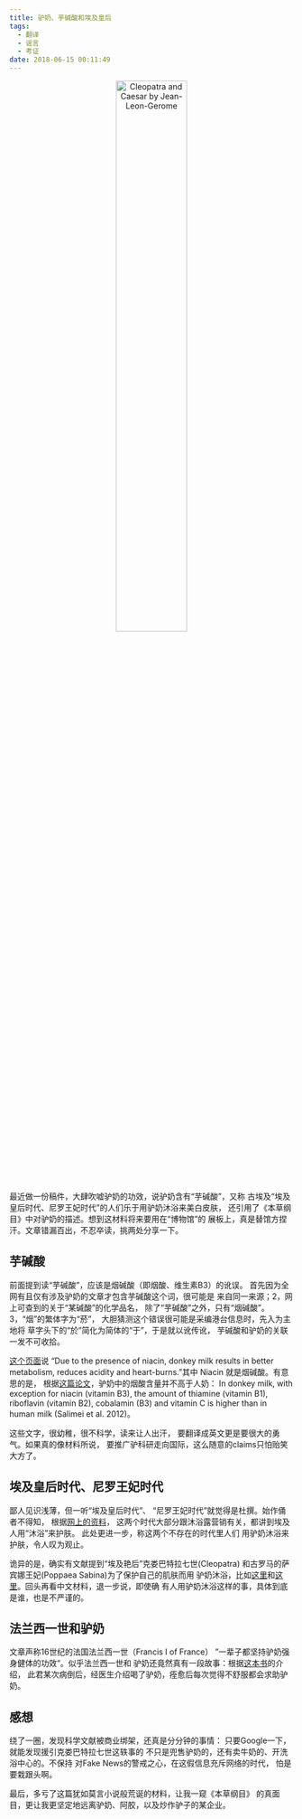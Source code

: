 ```yaml
---
title: 驴奶、芋碱酸和埃及皇后
tags: 
  - 翻译
  - 谣言
  - 考证
date: 2018-06-15 00:11:49
---
```




<center>
<img class="feature" src="https://upload.wikimedia.org/wikipedia/commons/c/c3/Cleopatra_and_Caesar_by_Jean-Leon-Gerome.jpg"  alt="Cleopatra and Caesar by Jean-Leon-Gerome" width="50%">
</center>

最近做一份稿件，大肆吹嘘驴奶的功效，说驴奶含有“芋碱酸”，又称
古埃及“埃及皇后时代、尼罗王妃时代”的人们乐于用驴奶沐浴来美白皮肤，
还引用了《本草纲目》中对驴奶的描述。想到这材料将来要用在“博物馆”的
展板上，真是替馆方捏汗。文章错漏百出，不忍卒读，挑两处分享一下。

## 芋碱酸

前面提到读“芋碱酸”，应该是烟碱酸（即烟酸、维生素B3）的讹误。
首先因为全网有且仅有涉及驴奶的文章才包含芋碱酸这个词，很可能是
来自同一来源；2，网上可查到的关于“某碱酸”的化学品名，
除了“芋碱酸”之外，只有“烟碱酸”。3，“烟”的繁体字为“菸”，
大胆猜测这个错误很可能是采编港台信息时，先入为主地将
草字头下的“於”简化为简体的“于”，于是就以讹传讹，
芋碱酸和驴奶的关联一发不可收拾。

[这个页面][1]说 “Due to the presence of niacin, donkey
milk results in better metabolism, reduces acidity
and heart-burns.”其中 Niacin 就是烟碱酸。有意思的是，
根据[这篇论文][2]，驴奶中的烟酸含量并不高于人奶：
In donkey milk, with exception for niacin
(vitamin B3), the amount of thiamine (vitamin B1),
riboflavin (vitamin B2), cobalamin (B3) and
vitamin C is higher than in human milk (Salimei et al. 2012)。

这些文字，很幼稚，很不科学，读来让人出汗，
要翻译成英文更是要很大的勇气。如果真的像材料所说，
要推广驴科研走向国际，这么随意的claims只怕贻笑大方了。

## 埃及皇后时代、尼罗王妃时代

鄙人见识浅薄，但一听“埃及皇后时代”、
“尼罗王妃时代”就觉得是杜撰。始作俑者不得知，
根据[网上的资料][3]，
这两个时代大部分跟沐浴露营销有关，都讲到埃及人用“沐浴”来护肤。
此处更进一步，称这两个不存在的时代里人们
用驴奶沐浴来护肤，令人叹为观止。

诡异的是，确实有文献提到“埃及艳后”克娄巴特拉七世(Cleopatra)
和古罗马的萨宾娜王妃(Poppaea Sabina)为了保护自己的肌肤而用
驴奶沐浴，比如[这里][4]和[这里][5]。回头再看中文材料，退一步说，即使确
有人用驴奶沐浴这样的事，具体到底是谁，也是不严谨的。

## 法兰西一世和驴奶

文章声称16世纪的法国法兰西一世（Francis I of France）
”一辈子都坚持驴奶强身健体的功效“。似乎法兰西一世和
驴奶还竟然真有一段故事：根据[这本书][6]的介绍，
此君某次病倒后，经医生介绍喝了驴奶，痊愈后每次觉得不舒服都会求助驴奶。

## 感想

绕了一圈，发现科学文献被商业绑架，还真是分分钟的事情：
只要Google一下，就能发现援引克娄巴特拉七世这轶事的
不只是兜售驴奶的，还有卖牛奶的、开洗浴中心的。不保持
对Fake News的警戒之心，在这假信息充斥网络的时代，
怕是要栽跟头啊。

最后，多亏了这篇犹如莫言小说般荒诞的材料，让我一窥《本草纲目》
的真面目，更让我更坚定地远离驴奶、阿胶，以及炒作驴子的某企业。

[1]: (http://elgrecocosmetics.com/donkey-milk-benefits-for-skin-and-hair/)
[2]: (https://hal.archives-ouvertes.fr/hal-01538532/document)
[3]: (https://www.google.com/search?q="尼罗王妃")
[4]: (https://www.sciencedirect.com/science/article/pii/S1874391911002508)
[5]: (https://www.mcgill.ca/oss/article/science-science-everywhere-you-asked/why-did-cleopatra-supposedly-bathe-sour-donkey-milk)
[6]: (https://books.google.co.jp/books?id=6htCDwAAQBAJ&pg=PT195&lpg=PT195&dq=%22Francis+I+of+France%22+%22donkey+milk%22&source=bl&ots=FeZD3bKYlW&sig=DzrGuaZNZo0kcqyA26JFJEW7k5k&hl=en&sa=X&ved=0ahUKEwiNw9XL5NDbAhVMW7wKHa0-Ay4Q6AEINTAC#v=onepage&q=%22Francis%20I%20of%20France%22%20%22donkey%20milk%22&f=false)